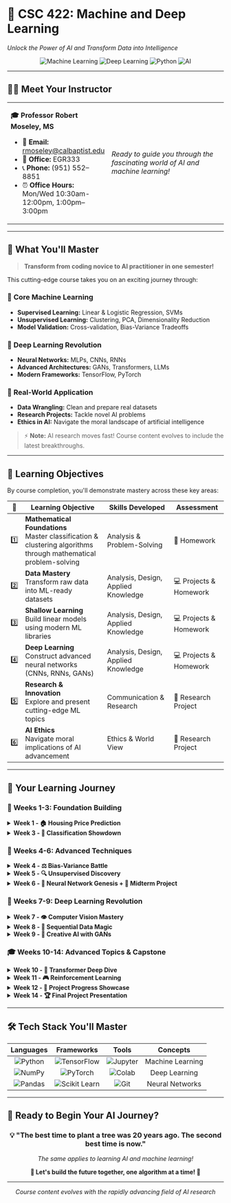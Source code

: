 # 🤖 CSC 422: Machine and Deep Learning
*Unlock the Power of AI and Transform Data into Intelligence*

<div align="center">

![Machine Learning](https://img.shields.io/badge/Machine%20Learning-FF6F00?style=for-the-badge&logo=tensorflow&logoColor=white)
![Deep Learning](https://img.shields.io/badge/Deep%20Learning-4285F4?style=for-the-badge&logo=pytorch&logoColor=white)
![Python](https://img.shields.io/badge/Python-3776AB?style=for-the-badge&logo=python&logoColor=white)
![AI](https://img.shields.io/badge/Artificial%20Intelligence-00D4AA?style=for-the-badge&logo=openai&logoColor=white)

</div>

---

## 👨‍🏫 Meet Your Instructor

<table>
<tr>
<td>

**🎓 Professor Robert Moseley, MS**
- 📧 **Email:** rmoseley@calbaptist.edu
- 🏢 **Office:** EGR333
- 📞 **Phone:** (951) 552–8851
- ⏰ **Office Hours:** Mon/Wed 10:30am-12:00pm, 1:00pm–3:00pm

</td>
<td width="300">

*Ready to guide you through the fascinating world of AI and machine learning!*

</td>
</tr>
</table>

---

## 🎯 What You'll Master

> **Transform from coding novice to AI practitioner in one semester!**

This cutting-edge course takes you on an exciting journey through:

### 🧠 **Core Machine Learning**
- **Supervised Learning:** Linear & Logistic Regression, SVMs
- **Unsupervised Learning:** Clustering, PCA, Dimensionality Reduction
- **Model Validation:** Cross-validation, Bias-Variance Tradeoffs

### 🚀 **Deep Learning Revolution**
- **Neural Networks:** MLPs, CNNs, RNNs
- **Advanced Architectures:** GANs, Transformers, LLMs
- **Modern Frameworks:** TensorFlow, PyTorch

### 🔬 **Real-World Application**
- **Data Wrangling:** Clean and prepare real datasets
- **Research Projects:** Tackle novel AI problems
- **Ethics in AI:** Navigate the moral landscape of artificial intelligence

> ⚡ **Note:** AI research moves fast! Course content evolves to include the latest breakthroughs.

---

## 🎯 Learning Objectives

By course completion, you'll demonstrate mastery across these key areas:

<table>
<thead>
<tr>
<th>🎯</th>
<th>Learning Objective</th>
<th>Skills Developed</th>
<th>Assessment</th>
</tr>
</thead>
<tbody>
<tr>
<td>1️⃣</td>
<td><strong>Mathematical Foundations</strong><br/>Master classification & clustering algorithms through mathematical problem-solving</td>
<td>Analysis & Problem-Solving</td>
<td>📝 Homework</td>
</tr>
<tr>
<td>2️⃣</td>
<td><strong>Data Mastery</strong><br/>Transform raw data into ML-ready datasets</td>
<td>Analysis, Design, Applied Knowledge</td>
<td>💻 Projects & Homework</td>
</tr>
<tr>
<td>3️⃣</td>
<td><strong>Shallow Learning</strong><br/>Build linear models using modern ML libraries</td>
<td>Analysis, Design, Applied Knowledge</td>
<td>💻 Projects & Homework</td>
</tr>
<tr>
<td>4️⃣</td>
<td><strong>Deep Learning</strong><br/>Construct advanced neural networks (CNNs, RNNs, GANs)</td>
<td>Analysis, Design, Applied Knowledge</td>
<td>💻 Projects & Homework</td>
</tr>
<tr>
<td>5️⃣</td>
<td><strong>Research & Innovation</strong><br/>Explore and present cutting-edge ML topics</td>
<td>Communication & Research</td>
<td>🔬 Research Project</td>
</tr>
<tr>
<td>6️⃣</td>
<td><strong>AI Ethics</strong><br/>Navigate moral implications of AI advancement</td>
<td>Ethics & World View</td>
<td>🔬 Research Project</td>
</tr>
</tbody>
</table>

---

## 📅 Your Learning Journey

### 🚀 **Weeks 1-3: Foundation Building**

<details>
<summary><strong>Week 1 - 🏠 Housing Price Prediction</strong></summary>

**🎯 Assignment 1** *(CLO 5)*
- Build your first linear regression model
- Predict housing prices with Python
- Discover how ML differs from traditional programming
- **Skills:** Python basics, regression fundamentals

</details>

<details>
<summary><strong>Week 3 - 🎯 Classification Showdown</strong></summary>

**🎯 Assignment 2** *(CLO 1)*
- Train logistic regression vs decision trees
- Compare accuracy and interpretability
- Work with real labeled datasets
- **Skills:** Classification, model evaluation

</details>

### 🔬 **Weeks 4-6: Advanced Techniques**

<details>
<summary><strong>Week 4 - ⚖️ Bias-Variance Battle</strong></summary>

**🎯 Assignment 3** *(CLOs 2, 3)*
- Master cross-validation techniques
- Visualize overfitting vs underfitting
- Optimize model performance
- **Skills:** Model validation, visualization

</details>

<details>
<summary><strong>Week 5 - 🔍 Unsupervised Discovery</strong></summary>

**🎯 Assignment 4** *(CLOs 2, 3)*
- Apply k-means clustering to unlabeled data
- Reduce dimensions with PCA
- Analyze cluster quality
- **Skills:** Clustering, dimensionality reduction

</details>

<details>
<summary><strong>Week 6 - 🧠 Neural Network Genesis + 🎯 Midterm Project</strong></summary>

**🎯 Assignment 5 + Midterm** *(CLOs 2, 4)*
- Build neural networks from scratch with NumPy
- Launch your midterm ML project
- Apply shallow learning to real problems
- **Skills:** Neural networks, project management

</details>

### 🚀 **Weeks 7-9: Deep Learning Revolution**

<details>
<summary><strong>Week 7 - 👁️ Computer Vision Mastery</strong></summary>

**🎯 Assignment 6** *(CLO 4)*
- Train CNNs on MNIST/CIFAR-10
- Visualize learned filters
- Master TensorFlow/PyTorch
- **Skills:** CNNs, computer vision

</details>

<details>
<summary><strong>Week 8 - 📝 Sequential Data Magic</strong></summary>

**🎯 Assignment 7** *(CLO 4)*
- Build RNNs/LSTMs for text and time series
- Analyze temporal dependencies
- Understand hidden states
- **Skills:** RNNs, sequence modeling

</details>

<details>
<summary><strong>Week 9 - 🎨 Creative AI with GANs</strong></summary>

**🎯 Assignment 8** *(CLO 4)*
- Train GANs to generate new images
- Evaluate with FID metrics
- Create artificial data
- **Skills:** GANs, generative modeling

</details>

### 🎓 **Weeks 10-14: Advanced Topics & Capstone**

<details>
<summary><strong>Week 10 - 🤖 Transformer Deep Dive</strong></summary>

**📚 Reading Week**
- Study transformer architectures
- Explore fine-tuning methods
- Understand attention mechanisms
- **Focus:** Theory and discussion

</details>

<details>
<summary><strong>Week 11 - 🎮 Reinforcement Learning</strong></summary>

**🎯 Assignment 9** *(CLO 4)*
- Implement Q-learning in Gridworld
- Experiment with reward shaping
- Master policy evaluation
- **Skills:** Reinforcement learning, game AI

</details>

<details>
<summary><strong>Week 12 - 🔬 Project Progress Showcase</strong></summary>

**🎯 Assignment 10** *(CLOs 2–5)*
- Submit project progress notebook
- Demonstrate dataset preparation
- Show baseline results and future plans
- **Skills:** Project documentation, planning

</details>

<details>
<summary><strong>Week 14 - 🏆 Final Project Presentation</strong></summary>

**🎯 Final Deliverables** *(CLOs 2–5)*
- Complete deep learning project
- Deliver comprehensive report
- Present to class
- Apply advanced ML/DL to novel problems
- **Skills:** Research, presentation, advanced ML

</details>

---

## 🛠️ **Tech Stack You'll Master**

<div align="center">

| **Languages** | **Frameworks** | **Tools** | **Concepts** |
|:---:|:---:|:---:|:---:|
| ![Python](https://img.shields.io/badge/Python-3776AB?style=flat&logo=python&logoColor=white) | ![TensorFlow](https://img.shields.io/badge/TensorFlow-FF6F00?style=flat&logo=tensorflow&logoColor=white) | ![Jupyter](https://img.shields.io/badge/Jupyter-F37626?style=flat&logo=jupyter&logoColor=white) | Machine Learning |
| ![NumPy](https://img.shields.io/badge/NumPy-013243?style=flat&logo=numpy&logoColor=white) | ![PyTorch](https://img.shields.io/badge/PyTorch-EE4C2C?style=flat&logo=pytorch&logoColor=white) | ![Colab](https://img.shields.io/badge/Google_Colab-F9AB00?style=flat&logo=googlecolab&logoColor=white) | Deep Learning |
| ![Pandas](https://img.shields.io/badge/Pandas-150458?style=flat&logo=pandas&logoColor=white) | ![Scikit Learn](https://img.shields.io/badge/Scikit_Learn-F7931E?style=flat&logo=scikitlearn&logoColor=white) | ![Git](https://img.shields.io/badge/Git-F05032?style=flat&logo=git&logoColor=white) | Neural Networks |

</div>

---

## 🌟 **Ready to Begin Your AI Journey?**

<div align="center">

### 💡 **"The best time to plant a tree was 20 years ago. The second best time is now."**
*The same applies to learning AI and machine learning!*

**🚀 Let's build the future together, one algorithm at a time! 🚀**

---

*Course content evolves with the rapidly advancing field of AI research*

</div>
